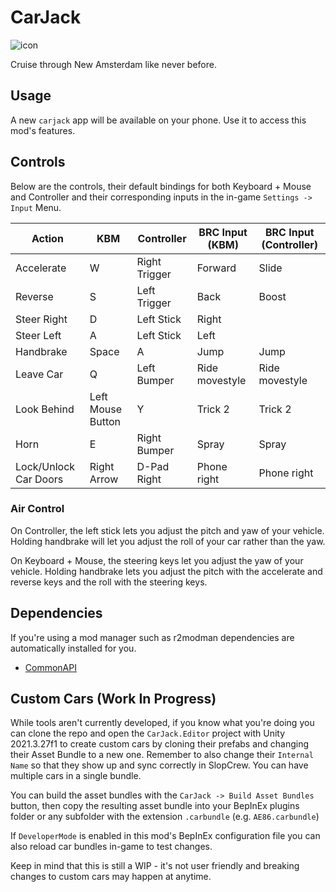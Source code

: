 # CarJack
![icon](https://github.com/LazyDuchess/CarJack/assets/42678262/e7f9bac8-6176-4fa4-b80f-b6d14bd45060)

Cruise through New Amsterdam like never before.

## Usage
A new `carjack` app will be available on your phone. Use it to access this mod's features.

## Controls
Below are the controls, their default bindings for both Keyboard + Mouse and Controller and their corresponding inputs in the in-game `Settings -> Input` Menu.

| Action      | KBM               | Controller    | BRC Input (KBM)  | BRC Input (Controller)  |
|-------------|-------------------|---------------|------------------|-------------------------|
| Accelerate  | W                 | Right Trigger | Forward          | Slide                   |
| Reverse     | S                 | Left Trigger  | Back             | Boost                   |
| Steer Right | D                 | Left Stick    | Right            |                         |
| Steer Left  | A                 | Left Stick    | Left             |                         |
| Handbrake   | Space             | A             | Jump             | Jump                    |
| Leave Car   | Q                 | Left Bumper   | Ride movestyle   | Ride movestyle          |
| Look Behind | Left Mouse Button | Y             | Trick 2          | Trick 2                 |
| Horn        | E                 | Right Bumper  | Spray            | Spray                   |
| Lock/Unlock Car Doors       | Right Arrow                | D-Pad Right  | Phone right            | Phone right                   |

### Air Control
On Controller, the left stick lets you adjust the pitch and yaw of your vehicle. Holding handbrake will let you adjust the roll of your car rather than the yaw.

On Keyboard + Mouse, the steering keys let you adjust the yaw of your vehicle. Holding handbrake lets you adjust the pitch with the accelerate and reverse keys and the roll with the steering keys.

## Dependencies
If you're using a mod manager such as r2modman dependencies are automatically installed for you.
* [CommonAPI](https://github.com/LazyDuchess/BRC-CommonAPI)

## Custom Cars (Work In Progress)
While tools aren't currently developed, if you know what you're doing you can clone the repo and open the `CarJack.Editor` project with Unity 2021.3.27f1 to create custom cars by cloning their prefabs and changing their Asset Bundle to a new one. Remember to also change their `Internal Name` so that they show up and sync correctly in SlopCrew. You can have multiple cars in a single bundle.

You can build the asset bundles with the `CarJack -> Build Asset Bundles` button, then copy the resulting asset bundle into your BepInEx plugins folder or any subfolder with the extension `.carbundle` (e.g. `AE86.carbundle`)

If `DeveloperMode` is enabled in this mod's BepInEx configuration file you can also reload car bundles in-game to test changes.

Keep in mind that this is still a WIP - it's not user friendly and breaking changes to custom cars may happen at anytime.
